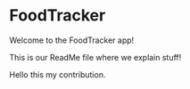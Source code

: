 # FoodTracker
Welcome to the FoodTracker app!

This is our ReadMe file where we explain stuff!

Hello this my contribution.

